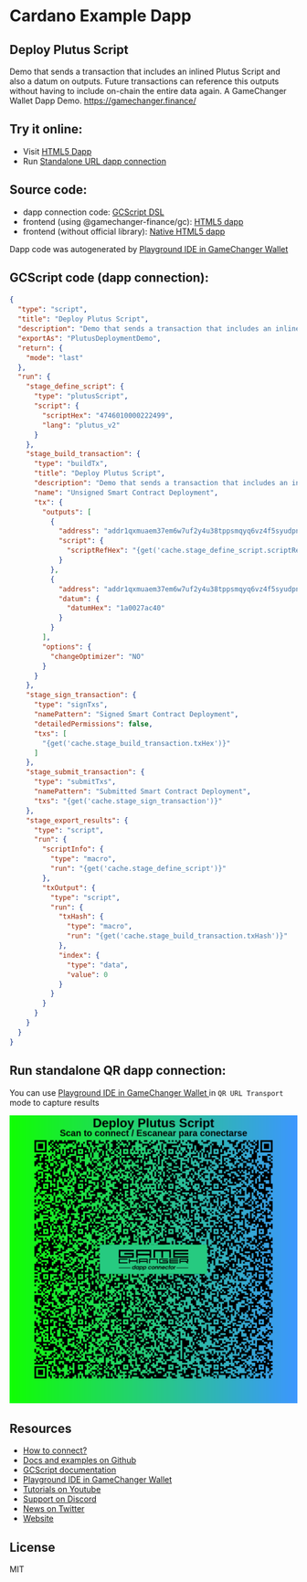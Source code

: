 
# Cardano Example Dapp

## **Deploy Plutus Script**

Demo that sends a transaction that includes an inlined Plutus Script and also a datum on outputs. Future transactions can reference this outputs without having to include on-chain the entire data again. A GameChanger Wallet Dapp Demo. https://gamechanger.finance/


## Try it online: 

-  Visit [HTML5 Dapp](https://gamechangerfinance.github.io/gamechanger.wallet/examples/Deploy%20Plutus%20Script.html)
-  Run [Standalone URL dapp connection](https://beta-wallet.gamechanger.finance/api/2/run/1-H4sIAAAAAAAAA-1UTVPbMBD9KxpfaGdoCMFNgBsD049LYQqdHjpMZrHWtqgkO9Yqccjkv7Oy4-C2oUx76aU-ybtPu09vn7SKaFlidBq5pFIlRfsRKdIhcIGlLpbiSnvyTlx3aYktUhW2AZlCUA4kHFrpBAiqwDpIQr5NKJtoz7sEWF5rZVH-WJQTUoB2Be-WQN4I3lp4Kj25gXjHyAr7ZZ1IuFSFKVZoE07lynV4sVCU81rkMFc2E1R0_bnomyQHFVihQEuKq3I7EJBxdCDOxHsweJ6DzbASX0FrJHEBZSnCIQciJyrd6cFBxqikRQ1SZYEpHLAuWJdFRWeORWlP1-pnuFPYz4gK-SQs2ioyhQwKa3AUrTnhm6gjyHAqkYvidDMODm_mUzZFt2N4yrerD1gzKJ7E4-HhkL_RaBSfnDBQM9Pt9ul8FK25Y9vqzistpz1le-2a3E393w9_6wfLYRbki3UqC0e8NlCROC8sM0-40NYdQeI6KL-hHJ1-W0UgZYUumCmsDme18YDmaIJmvJj4dLSM_dExlaUzs-VsPH-I07du6WVpH1LpLcH8eOxmLq2XYNNkNh4tocIFZKN7uh97XGhK7cyUtk7uXXzyPT6SOyz1GdPWVasM6dVeAkmOgx0mHfThe6_XwWH_5gSNW8IBmkVL_hD4MkwgiYfM63Y_KhqruoBqp3bJAaMesGLwp0sGbe9HmNwz1yOkbmq3mfMVEGG42tH1y8OWSKA0yiusjHKuJZOy3zEYIYx_h-C_XNUB1Ru1b5_4-juj6DnGTXIn5yZDL3rU7bTCzyI1BugYtY_ilI3gNbk-m-756N6-5v-jTYseyEBSFR3mJRdu-lJ92Vyj3_Ri5cDlf9Bnp_hcYtNSWYl1r1x4RLjaHLTn3-G6_R4BBR2dP2kHAAA)

## Source code:

- dapp connection code: [GCScript DSL](Deploy%20Plutus%20Script.gcscript)
- frontend (using @gamechanger-finance/gc): [HTML5 dapp](Deploy%20Plutus%20Script.html)
- frontend (without official library): [Native HTML5 dapp](Deploy%20Plutus%20Script_nolib.html)

Dapp code was autogenerated by [Playground IDE in GameChanger Wallet ](https://beta-wallet.gamechanger.finance/playground)

## GCScript code (dapp connection):
```json
{
  "type": "script",
  "title": "Deploy Plutus Script",
  "description": "Demo that sends a transaction that includes an inlined Plutus Script and also a datum on outputs. Future transactions can reference this outputs without having to include on-chain the entire data again. A GameChanger Wallet Dapp Demo. https://gamechanger.finance/",
  "exportAs": "PlutusDeploymentDemo",
  "return": {
    "mode": "last"
  },
  "run": {
    "stage_define_script": {
      "type": "plutusScript",
      "script": {
        "scriptHex": "4746010000222499",
        "lang": "plutus_v2"
      }
    },
    "stage_build_transaction": {
      "type": "buildTx",
      "title": "Deploy Plutus Script",
      "description": "Demo that sends a transaction that includes an inlined Plutus Script and also a datum on outputs. Future transactions can reference this outputs without having to include on-chain the entire data again. A GameChanger Wallet Dapp Demo. https://gamechanger.finance/",
      "name": "Unsigned Smart Contract Deployment",
      "tx": {
        "outputs": [
          {
            "address": "addr1qxmuaem37em6w7uf2y4u38tppsmqyq6vz4f5syudpnzfduntav86sqsfxyanfcq62yarewag2jtj6uewltfnqmpnxcjs49k43d",
            "script": {
              "scriptRefHex": "{get('cache.stage_define_script.scriptRefHex')}"
            }
          },
          {
            "address": "addr1qxmuaem37em6w7uf2y4u38tppsmqyq6vz4f5syudpnzfduntav86sqsfxyanfcq62yarewag2jtj6uewltfnqmpnxcjs49k43d",
            "datum": {
              "datumHex": "1a0027ac40"
            }
          }
        ],
        "options": {
          "changeOptimizer": "NO"
        }
      }
    },
    "stage_sign_transaction": {
      "type": "signTxs",
      "namePattern": "Signed Smart Contract Deployment",
      "detailedPermissions": false,
      "txs": [
        "{get('cache.stage_build_transaction.txHex')}"
      ]
    },
    "stage_submit_transaction": {
      "type": "submitTxs",
      "namePattern": "Submitted Smart Contract Deployment",
      "txs": "{get('cache.stage_sign_transaction')}"
    },
    "stage_export_results": {
      "type": "script",
      "run": {
        "scriptInfo": {
          "type": "macro",
          "run": "{get('cache.stage_define_script')}"
        },
        "txOutput": {
          "type": "script",
          "run": {
            "txHash": {
              "type": "macro",
              "run": "{get('cache.stage_build_transaction.txHash')}"
            },
            "index": {
              "type": "data",
              "value": 0
            }
          }
        }
      }
    }
  }
}
```

## Run standalone QR dapp connection: 

You can use [Playground IDE in GameChanger Wallet ](https://beta-wallet.gamechanger.finance/playground) in `QR URL Transport` mode to capture results

[![This GCScript/URL is too large! make it shorter uploading parts to GCFS. Unable to generate QR code](Deploy%20Plutus%20Script.png)](https://gamechangerfinance.github.io/gamechanger.wallet/examples/Deploy%20Plutus%20Script.png)

## Resources
- [How to connect?](https://www.npmjs.com/package/@gamechanger-finance/gc)
- [Docs and examples on Github](https://github.com/GameChangerFinance/gamechanger.wallet/)
- [GCScript documentation](https://beta-wallet.gamechanger.finance/doc/api/v2)
- [Playground IDE in GameChanger Wallet ](https://beta-wallet.gamechanger.finance/playground)
- [Tutorials on Youtube](https://www.youtube.com/@gamechanger.finance)
- [Support on Discord](https://discord.gg/vpbfyRaDKG)
- [News on Twitter](https://twitter.com/GameChangerOk)
- [Website](https://gamechanger.finance)

## License
MIT 
    
